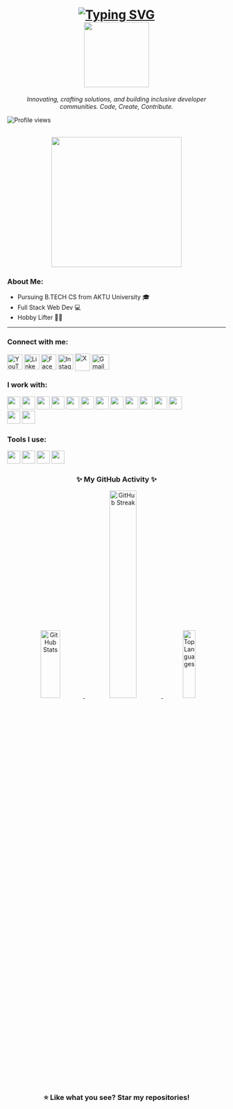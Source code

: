 <h1 align="center">
  <a href="https://github.com/thesiddemigod">
    <img src="https://readme-typing-svg.demolab.com?font=Roboto&pause=2000&color=4169E1&width=450&lines=Hello+there+.+I'm+Siddharth+!+👋🏻" alt="Typing SVG">
  </a>
  <br>
  <img src="https://c.tenor.com/3tFQxhiDqmgAAAAC/geto-hey.gif" width="150" />
</h1>

<p align="center"><i>Innovating, crafting solutions, and building inclusive developer communities. Code, Create, Contribute.</i></p>
<p align="left"><img src="https://komarev.com/ghpvc/?username=thesiddemigod&label=Profile%20views&color=0e75b6&style=flat" alt="Profile views"/></p>
<br>

<div align="center">
    <img src="https://c.tenor.com/Rft05nnPfpgAAAAM/sewa-rumah-nak-baya-bile.gif" width="300" style="max-width:100%;"/>
</div>

<h3>About Me:</h3>
<ul>
    <li>Pursuing B.TECH CS from AKTU University 🎓</li>
    <li>Full Stack Web Dev 💻</li>
    <li>Hobby Lifter 💪🏻</li>
</ul>
<hr>

<h3>Connect with me:</h3>
<p>
    <a href="https://youtube.com/@thesiddemigod" target="_blank"><img align="center" src="https://www.vectorlogo.zone/logos/youtube/youtube-icon.svg" alt="YouTube" height="35" width="35" /></a>
    <a href="https://linkedin.com/in/thesiddemigod" target="_blank"><img align="center" src="https://www.vectorlogo.zone/logos/linkedin/linkedin-icon.svg" alt="LinkedIn" height="35" width="35" /></a>
    <a href="https://www.facebook.com/profile.php?id=61558476035878&mibextid=ZbWKwL" target="_blank"><img align="center" src="https://www.vectorlogo.zone/logos/facebook/facebook-icon.svg" alt="Facebook" height="35" width="35" /></a>
    <a href="https://instagram.com/thesiddemigod" target="_blank"><img align="center" src="https://www.vectorlogo.zone/logos/instagram/instagram-icon.svg" alt="Instagram" height="35" width="35" /></a>
    <a href="https://x.com/Thesiddemigod" target="_blank"><img align="center" src="https://cdn.worldvectorlogo.com/logos/x-2.svg" alt="X" height="40" width="35" /></a>
    <a href="mailto:mr.siddharthchauhan23@gmail.com" target="_blank"><img align="center" src="https://cdn.worldvectorlogo.com/logos/official-gmail-icon-2020-.svg" alt="Gmail" height="35" width="40" /></a>
</p>

<h3>I work with:</h3>
<p>
    <img src="https://img.shields.io/badge/HTML5-E34F26?style=for-the-badge&logo=html5&logoColor=white" height="30px"/> 
    <img src="https://img.shields.io/badge/CSS3-1572B6?style=for-the-badge&logo=css3&logoColor=white" height="30px"/>
    <img src="https://img.shields.io/badge/JavaScript-F7DF1E?style=for-the-badge&logo=javascript&logoColor=black" height="30px"/>
    <img src="https://img.shields.io/badge/Tailwind_CSS-38B2AC?style=for-the-badge&logo=tailwind-css&logoColor=white" height="30px"/>
    <img src="https://img.shields.io/badge/Bootstrap-563D7C?style=for-the-badge&logo=bootstrap&logoColor=white" height="30px"/>
    <img src="https://img.shields.io/badge/React-20232A?style=for-the-badge&logo=react&logoColor=61DAFB" height="30px"/>
    <img src="https://img.shields.io/badge/Next.js-000000?style=for-the-badge&logo=nextdotjs&logoColor=white" height="30px"/>
    <img src="https://img.shields.io/badge/Node.js-43853D?style=for-the-badge&logo=node.js&logoColor=white" height="30px"/>
    <img src="https://img.shields.io/badge/PHP-777BB4?style=for-the-badge&logo=php&logoColor=white" height="30px"/>
    <img src="https://img.shields.io/badge/C%2B%2B-00599C?style=for-the-badge&logo=c%2B%2B&logoColor=white" height="30px"/>
    <img src="https://img.shields.io/badge/Java-ED8B00?style=for-the-badge&logo=java&logoColor=white" height="30px"/>
    <img src="https://img.shields.io/badge/Python-3776AB?style=for-the-badge&logo=python&logoColor=white" height="30px"/>       
    <br>
    <img src="https://img.shields.io/badge/MySQL-00000F?style=for-the-badge&logo=mysql&logoColor=white" height="30px"/>
    <img src="https://img.shields.io/badge/MongoDB-4EA94B?style=for-the-badge&logo=mongodb&logoColor=white" height="30px" />
</p>

<h3>Tools I use:</h3>
<p>
    <img src="https://img.shields.io/badge/Git-F05032?style=for-the-badge&logo=git&logoColor=white" height="30px"/> 
    <img src="https://img.shields.io/badge/Canva-00C4CC?style=for-the-badge&logo=canva&logoColor=white" height="30px"/>
    <img src="https://img.shields.io/badge/VS%20Code-0078d7?style=for-the-badge&logo=visual%20studio%20code&logoColor=white" height="30px"/>
    <img src="https://img.shields.io/badge/WordPress-21759B?style=for-the-badge&logo=wordpress&logoColor=white" height="30px"/>
</p>

<h3 align="center">✨ My GitHub Activity ✨</h3>  
<p align="center">
    <a href="https://github.com/thesiddemigod">
        <img width="30%" height="20%" src="https://github-readme-stats.vercel.app/api?username=thesiddemigod&theme=dark&hide_border=true&show_icons=true&locale=en" alt="GitHub Stats" />
        <img width="35%" src="https://github-readme-streak-stats.herokuapp.com/?user=thesiddemigod&theme=dark&hide_border=true" alt="GitHub Streak" />
        <img width="24%" height="20%" src="https://github-readme-stats.vercel.app/api/top-langs?username=thesiddemigod&theme=dark&hide_border=true&show_icons=true&locale=en&layout=compact" alt="Top Languages" />
    </a>
</p>

<h3 align="center">⭐️ Like what you see? Star my repositories!</h3>
